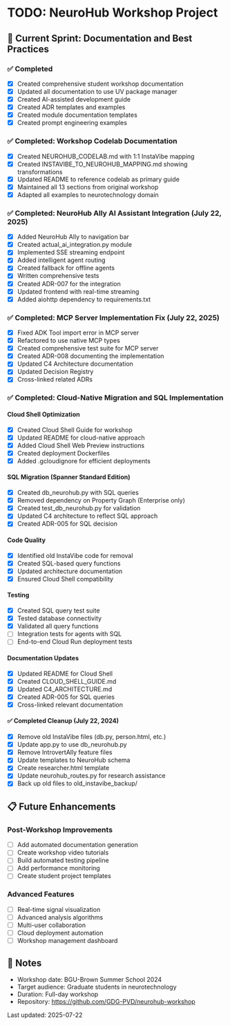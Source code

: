 # TODO: NeuroHub Workshop Project

## 🎯 Current Sprint: Documentation and Best Practices

### ✅ Completed
- [x] Created comprehensive student workshop documentation
- [x] Updated all documentation to use UV package manager
- [x] Created AI-assisted development guide
- [x] Created ADR templates and examples
- [x] Created module documentation templates
- [x] Created prompt engineering examples

### ✅ Completed: Workshop Codelab Documentation
- [x] Created NEUROHUB_CODELAB.md with 1:1 InstaVibe mapping
- [x] Created INSTAVIBE_TO_NEUROHUB_MAPPING.md showing transformations
- [x] Updated README to reference codelab as primary guide
- [x] Maintained all 13 sections from original workshop
- [x] Adapted all examples to neurotechnology domain

### ✅ Completed: NeuroHub Ally AI Assistant Integration (July 22, 2025)
- [x] Added NeuroHub Ally to navigation bar
- [x] Created actual_ai_integration.py module
- [x] Implemented SSE streaming endpoint
- [x] Added intelligent agent routing
- [x] Created fallback for offline agents
- [x] Written comprehensive tests
- [x] Created ADR-007 for the integration
- [x] Updated frontend with real-time streaming
- [x] Added aiohttp dependency to requirements.txt

### ✅ Completed: MCP Server Implementation Fix (July 22, 2025)
- [x] Fixed ADK Tool import error in MCP server
- [x] Refactored to use native MCP types
- [x] Created comprehensive test suite for MCP server
- [x] Created ADR-008 documenting the implementation
- [x] Updated C4 Architecture documentation
- [x] Updated Decision Registry
- [x] Cross-linked related ADRs

### ✅ Completed: Cloud-Native Migration and SQL Implementation

#### Cloud Shell Optimization
- [x] Created Cloud Shell Guide for workshop
- [x] Updated README for cloud-native approach
- [x] Added Cloud Shell Web Preview instructions
- [x] Created deployment Dockerfiles
- [x] Added .gcloudignore for efficient deployments

#### SQL Migration (Spanner Standard Edition)
- [x] Created db_neurohub.py with SQL queries
- [x] Removed dependency on Property Graph (Enterprise only)
- [x] Created test_db_neurohub.py for validation
- [x] Updated C4 architecture to reflect SQL approach
- [x] Created ADR-005 for SQL decision

#### Code Quality
- [x] Identified old InstaVibe code for removal
- [x] Created SQL-based query functions
- [x] Updated architecture documentation
- [x] Ensured Cloud Shell compatibility

#### Testing
- [x] Created SQL query test suite
- [x] Tested database connectivity
- [x] Validated all query functions
- [ ] Integration tests for agents with SQL
- [ ] End-to-end Cloud Run deployment tests

#### Documentation Updates
- [x] Updated README for Cloud Shell
- [x] Created CLOUD_SHELL_GUIDE.md
- [x] Updated C4_ARCHITECTURE.md
- [x] Created ADR-005 for SQL queries
- [x] Cross-linked relevant documentation

#### ✅ Completed Cleanup (July 22, 2024)
- [x] Remove old InstaVibe files (db.py, person.html, etc.)
- [x] Update app.py to use db_neurohub.py
- [x] Remove IntrovertAlly feature files
- [x] Update templates to NeuroHub schema
- [x] Create researcher.html template
- [x] Update neurohub_routes.py for research assistance
- [x] Back up old files to old_instavibe_backup/

## 📋 Future Enhancements

### Post-Workshop Improvements
- [ ] Add automated documentation generation
- [ ] Create workshop video tutorials
- [ ] Build automated testing pipeline
- [ ] Add performance monitoring
- [ ] Create student project templates

### Advanced Features
- [ ] Real-time signal visualization
- [ ] Advanced analysis algorithms
- [ ] Multi-user collaboration
- [ ] Cloud deployment automation
- [ ] Workshop management dashboard

## 📝 Notes

- Workshop date: BGU-Brown Summer School 2024
- Target audience: Graduate students in neurotechnology
- Duration: Full-day workshop
- Repository: https://github.com/GDG-PVD/neurohub-workshop

Last updated: 2025-07-22
